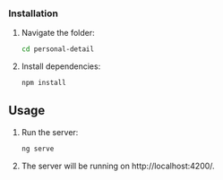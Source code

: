### Installation

1. Navigate the folder:
   ```bash
   cd personal-detail
   ```
2. Install dependencies:
   ```bash
   npm install
   ```

## Usage

1. Run the server:
   ```bash
   ng serve
   ```
2. The server will be running on http://localhost:4200/.